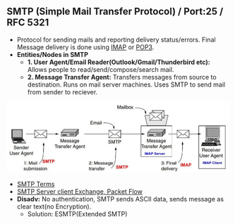 ## SMTP (Simple Mail Transfer Protocol) / Port:25 / RFC 5321
- Protocol for sending mails and reporting delivery status/errors. Final Message delivery is done using [IMAP](/Networking/OSI-Layers/Layer5/Protocols/Email/IMAP_Internet_Message_Access_Protocol) or [POP3](/Networking/OSI-Layers/Layer5/Protocols/Email/POP3_Post_Office_Protocol_v3).
- **Entities/Nodes in SMTP**
  - **1. User Agent/Email Reader(Outlook/Gmail/Thunderbird etc):** Allows people to read/send/compose/search mail.
  - **2. Message Transfer Agent:** Transfers messages from source to destination. Runs on  mail server machines. Uses SMTP to send mail from sender to reciever.

<img src="SMTPArchitecture.JPG" width=600 />

- [SMTP Terms](Terms.md)
- [SMTP Server client Exchange, Packet Flow](Packet_Flow.md)
- **Disadv:** No authentication, SMTP sends ASCII data, sends message as clear text(no Encryption).
  - Solution: ESMTP(Extended SMTP)
